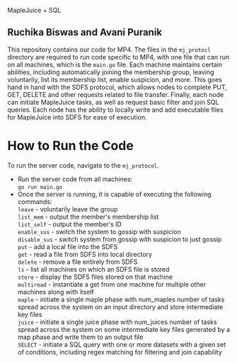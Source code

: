 MapleJuice + SQL

## Ruchika Biswas and Avani Puranik

This repository contains our code for MP4. The files in the `mj_protocl` directory are required to run code specific to MP4, with one file that can run on all machines, which is the `main.go` file. Each machine maintains certain abilities, including automatically joining the membership group, leaving voluntarily, list its membership list, enable suspicion, and more. This goes hand in hand with the SDFS protocol, which allows nodes to complete PUT, GET, DELETE and other requests related to file transfer. Finally, each node can initiate MapleJuice tasks, as well as request basic filter and join SQL queries. Each node has the ability to locally write and add executable files for MapleJuice into SDFS for ease of execution. 

# How to Run the Code
To run the server code, navigate to the `mj_protocol`.
* Run the server code from all machines:\
`go run main.go`
* Once the server is running, it is capable of executing the following commands:\
`leave` - voluntarily leave the group\
`list_mem` - output the member's membership list\
`list_self` - output the member's ID\
`enable_sus` - switch the system to gossip with suspicion\
`disable_sus` - switch system from gossip with suspicion to just gossip\
`put` - add a local file into the SDFS\
`get` - read a file from SDFS into local directory\
`delete` - remove a file entirely from SDFS\
`ls` - list all machines on which an SDFS file is stored\
`store` - display the SDFS files stored on that machine\
`multiread` - instantiate a get from one machine for multiple other machines along with itself\
`maple` - initiate a single maple phase with num_maples number of tasks spread across the system on an input directory and store intermediate key files\
`juice` - initiate a single juice phase with num_juices number of tasks spread across the system on some intermediate key files generated by a map phase and write them to an output file\
`SELECT` - initiate a SQL query with one or more datasets with a given set of conditions, including regex matching for filtering and join capability

